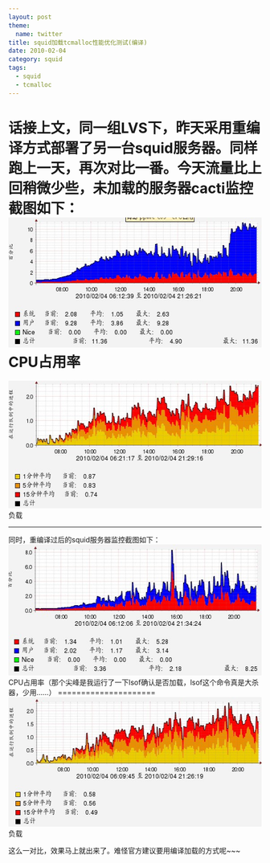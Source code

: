 ```yaml
---
layout: post
theme:
  name: twitter
title: squid加载tcmalloc性能优化测试(编译)
date: 2010-02-04
category: squid
tags:
  - squid
  - tcmalloc
---
```


话接上文，同一组LVS下，昨天采用重编译方式部署了另一台squid服务器。同样跑上一天，再次对比一番。今天流量比上回稍微少些，未加载的服务器cacti监控截图如下：
<img src="/images/uploads/62d80b5eh73140310b076690.jpg" alt="" title="cpu" width="573" height="259" class="alignnone size-full wp-image-2565" />
CPU占用率
=====================
<img src="/images/uploads/62d80b5eh73140316c9a2690.jpg" alt="" title="loadavg" width="569" height="254" class="alignnone size-full wp-image-2567" />
负载
<hr />
同时，重编译过后的squid服务器监控截图如下：
<img src="/images/uploads/62d80b5eh7314031cd5b3690.jpg" alt="" title="cpu-new" width="572" height="261" class="alignnone size-full wp-image-2568" />
CPU占用率（那个尖峰是我运行了一下lsof确认是否加载，lsof这个命令真是大杀器，少用……）
=====================
<img src="/images/uploads/62d80b5eh731403230ce5690.jpg" alt="" title="loadavg-new" width="570" height="258" class="alignnone size-full wp-image-2569" />
负载

这么一对比，效果马上就出来了。难怪官方建议要用编译加载的方式呢~~~



